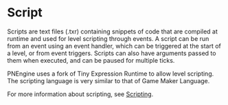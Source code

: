 # Script

Scripts are text files (.txr) containing snippets of code that are compiled at runtime and used for level scripting through events.
A script can be run from an event using an event handler, which can be triggered at the start of a level, or from event triggers.
Scripts can also have arguments passed to them when executed, and can be paused for multiple ticks.

PNEngine uses a fork of Tiny Expression Runtime to allow level scripting. The scripting language is very similar to that of Game Maker Language.

For more information about scripting, see [Scripting](https://github.com/LocalInsomniac/PNEngine-Documentation/tree/main/Scripting).
